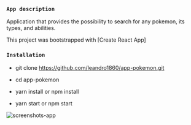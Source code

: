 ### `App description`

Application that provides the possibility to search for any pokemon, its types, and abilities.

This project was bootstrapped with [Create React App]

### `Installation`

- git clone https://github.com/leandro1860/app-pokemon.git

- cd app-pokemon

- yarn install or npm install

- yarn start or npm start





![screenshots-app](https://user-images.githubusercontent.com/52302978/107089007-ab56f180-67dc-11eb-9cac-c3699a276886.png)
